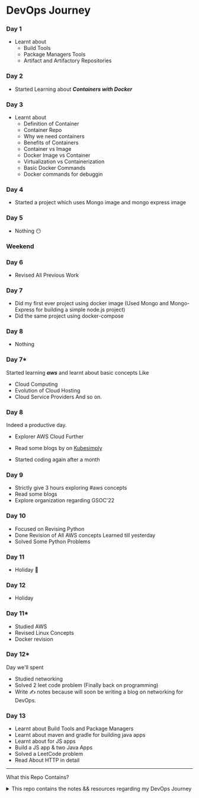 # DevOps Journey

### Day 1
 - Learnt about
      - Build Tools
      - Package Managers Tools
      - Artifact and Artifactory Repositories
      

### Day 2
- Started Learning about ***Containers with Docker***


### Day 3
- Learnt about
  - Definition of Container
  - Container Repo
  - Why we need containers
  - Benefits of Containers
  - Container vs Image
  - Docker Image vs Container
  - Virtualization vs Containerization
  - Basic Docker Commands
  - Docker commands for debuggin


### Day 4
- Started a project which uses Mongo image and mongo express image 


### Day 5
- Nothing 😶

### Weekend

### Day 6
- Revised All Previous Work

### Day 7
- Did my first ever project using docker image (Used Mongo and Mongo-Express for building a simple node.js project)
- Did the same project using docker-compose

### Day 8
- Nothing

### Day 7*
Started learning ***aws*** and learnt about basic concepts
Like 
- Cloud Computing
- Evolution of Cloud Hosting
- Cloud Service Providers
And so on.

### Day 8
Indeed a productive day.

- Explorer AWS Cloud Further
- Read some blogs by on [Kubesimply](https://kubesimplify.com/)

- Started coding again after a month

### Day 9
- Strictly give 3 hours exploring #aws concepts
- Read some blogs
- Explore organization regarding GSOC'22


### Day 10
- Focused on Revising Python
- Done Revision of All AWS concepts Learned till yesterday
- Solved Some Python Problems

### Day 11
- Holiday 🙂

### Day 12
- Holiday

### Day 11*
- Studied AWS
- Revised Linux Concepts
- Docker revision

### Day 12*
Day we'll spent
- Studied networking
- Solved 2 leet code problem (Finally back on programming)
- Write ✍️ notes because will soon be writing a blog on networking for DevOps. 

### Day 13
- Learnt about Build Tools and Package Managers
- Learnt about maven and gradle for building java apps
- Learnt about for JS apps
- Build a JS app & two Java Apps
- Solved a LeetCode problem
- Read About HTTP in detail

***

What this Repo Contains?

<details> <summary> This repo contains the notes && resources regarding my DevOps Journey </summary>
   - Networking
   - Linux
   - YAML
   - Kubernetes
   - Docker 
 </details>
